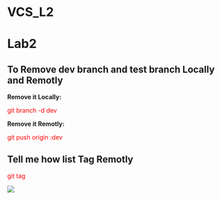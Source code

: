 # VCS_L2
<h1>Lab2</h1>


<h2>To Remove dev branch and test branch Locally and Remotly</h2>
<strong>Remove it Locally: </strong>
<p style="color:red;">git branch -d dev</p>

<strong>Remove it Remotly: </strong>
<p style="color:red;">git push origin :dev</p>


<h2>Tell me how list Tag Remotly</h2>
<p style="color:red;">git tag</p>




<img src = "https://www.google.com/url?sa=i&url=https%3A%2F%2Fgit-scm.com%2Fdownloads%2Flogos&psig=AOvVaw3x8lqNUTThSa_AcixdQCaU&ust=1641136380508000&source=images&cd=vfe&ved=0CAsQjRxqFwoTCIC_m8nrkPUCFQAAAAAdAAAAABAD">



